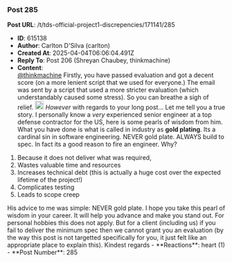 ### Post 285
**Post URL**: /t/tds-official-project1-discrepencies/171141/285
- **ID**: 615138
- **Author**: Carlton D'Silva (carlton)
- **Created At**: 2025-04-04T06:06:04.491Z
- **Reply To**: Post 206 (Shreyan Chaubey, thinkmachine)
- **Content**:  
  <a class="mention" href="/u/thinkmachine">@thinkmachine</a>
Firstly, you have passed evaluation and got a decent score (on a more lenient script that we used for everyone.) The email was sent by a script that used a more stricter evaluation (which understandably caused some stress). So you can breathe a sigh of relief. <img src="https://emoji.discourse-cdn.com/google/slight_smile.png?v=14" title=":slight_smile:" class="emoji" alt=":slight_smile:" loading="lazy" width="20" height="20">
<em>However</em> with regards to your long post…
Let me tell you a true story. I personally know a <em>very</em> experienced senior engineer at a top defense contractor for the US, here is some pearls of wisdom from him.
What you have done is what is called in industry as <strong>gold plating</strong>. Its a cardinal sin in software engineering. NEVER gold plate. ALWAYS build to spec.
In fact its a good reason to fire an engineer. Why?
<ol>
<li>Because it does not deliver what was required,</li>
<li>Wastes valuable time and resources</li>
<li>Increases technical debt (this is actually a huge cost over the expected lifetime of the project!)</li>
<li>Complicates testing</li>
<li>Leads to scope creep</li>
</ol>
His advice to me was simple: NEVER gold plate.
I hope you take this pearl of wisdom in your career. It will help you advance and make you stand out.
For personal hobbies this does not apply. But for a client (including us) if you fail to deliver the minimum spec then we cannot grant you an evaluation (by the way this post is not targetted specifically for you, it just felt like an appropriate place to explain this).
Kindest regards
- **Reactions**: heart (1)
- **Post Number**: 285

